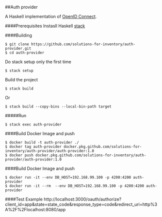 ##Auth provider

A Haskell implementation of [OpenID Connect](http://openid.net/connect/).

####Prerequisites
Instasll Haskell [stack](https://docs.haskellstack.org/en/stable/README/#how-to-install)

####Building
```
$ git clone https://github.com/solutions-for-inventory/auth-provider.git
$ cd auth-provider
```
Do stack setup only the first time
```
$ stack setup
```
Build the project
```
$ stack build
```
Or
```
$ stack build --copy-bins --local-bin-path target
```
#####Run
```
$ stack exec auth-provider
```
####Build Docker Image and push
```
$ docker build -t auth-provider ./
$ docker tag auth-provider docker.pkg.github.com/solutions-for-inventory/auth-provider/auth-provider:1.0
$ docker push docker.pkg.github.com/solutions-for-inventory/auth-provider/auth-provider:1.0
```

####Build Docker Image and push
```
$ docker run -it --env DB_HOST=192.168.99.100 -p 4200:4200 auth-provider
$ docker run -it --rm  --env DB_HOST=192.168.99.100 -p 4200:4200 auth-provider
```

####Test Example
http://localhost:3000/oauth/authorize?client_id=app&state=state_code&response_type=code&redirect_uri=http%3A%2F%2Flocalhost:8080/app

